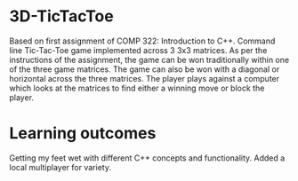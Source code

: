 # 3D-TicTacToe
Based on first assignment of COMP 322: Introduction to C++. Command line Tic-Tac-Toe game implemented across 3 3x3 matrices. 
As per the instructions of the assignment, the game can be won traditionally within one of the three game matrices.
The game can also be won with a diagonal or horizontal across the three matrices. The player plays against a computer
which looks at the matrices to find either a winning move or block the player. 

# Learning outcomes
Getting my feet wet with different C++ concepts and functionality. Added a local multiplayer for variety. 

